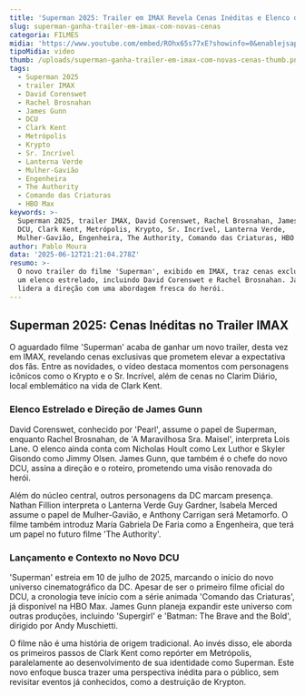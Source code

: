 ```yaml
---
title: 'Superman 2025: Trailer em IMAX Revela Cenas Inéditas e Elenco de Peso'
slug: superman-ganha-trailer-em-imax-com-novas-cenas
categoria: FILMES
midia: 'https://www.youtube.com/embed/ROhx65s77xE?showinfo=0&enablejsapi=1'
tipoMidia: video
thumb: /uploads/superman-ganha-trailer-em-imax-com-novas-cenas-thumb.png
tags:
  - Superman 2025
  - trailer IMAX
  - David Corenswet
  - Rachel Brosnahan
  - James Gunn
  - DCU
  - Clark Kent
  - Metrópolis
  - Krypto
  - Sr. Incrível
  - Lanterna Verde
  - Mulher-Gavião
  - Engenheira
  - The Authority
  - Comando das Criaturas
  - HBO Max
keywords: >-
  Superman 2025, trailer IMAX, David Corenswet, Rachel Brosnahan, James Gunn,
  DCU, Clark Kent, Metrópolis, Krypto, Sr. Incrível, Lanterna Verde,
  Mulher-Gavião, Engenheira, The Authority, Comando das Criaturas, HBO Max
author: Pablo Moura
data: '2025-06-12T21:21:04.278Z'
resumo: >-
  O novo trailer do filme 'Superman', exibido em IMAX, traz cenas exclusivas e
  um elenco estrelado, incluindo David Corenswet e Rachel Brosnahan. James Gunn
  lidera a direção com uma abordagem fresca do herói.
---
```


## Superman 2025: Cenas Inéditas no Trailer IMAX

<blockquote class="twitter-tweet"><a href="https://twitter.com/user/status/1933208385115316308"></a></blockquote>

O aguardado filme 'Superman' acaba de ganhar um novo trailer, desta vez em IMAX, revelando cenas exclusivas que prometem elevar a expectativa dos fãs. Entre as novidades, o vídeo destaca momentos com personagens icônicos como o Krypto e o Sr. Incrível, além de cenas no Clarim Diário, local emblemático na vida de Clark Kent.

### Elenco Estrelado e Direção de James Gunn

David Corenswet, conhecido por 'Pearl', assume o papel de Superman, enquanto Rachel Brosnahan, de 'A Maravilhosa Sra. Maisel', interpreta Lois Lane. O elenco ainda conta com Nicholas Hoult como Lex Luthor e Skyler Gisondo como Jimmy Olsen. James Gunn, que também é o chefe do novo DCU, assina a direção e o roteiro, prometendo uma visão renovada do herói.

Além do núcleo central, outros personagens da DC marcam presença. Nathan Fillion interpreta o Lanterna Verde Guy Gardner, Isabela Merced assume o papel de Mulher-Gavião, e Anthony Carrigan será Metamorfo. O filme também introduz María Gabriela De Faria como a Engenheira, que terá um papel no futuro filme 'The Authority'.

### Lançamento e Contexto no Novo DCU

'Superman' estreia em 10 de julho de 2025, marcando o início do novo universo cinematográfico da DC. Apesar de ser o primeiro filme oficial do DCU, a cronologia teve início com a série animada 'Comando das Criaturas', já disponível na HBO Max. James Gunn planeja expandir este universo com outras produções, incluindo 'Supergirl' e 'Batman: The Brave and the Bold', dirigido por Andy Muschietti.

O filme não é uma história de origem tradicional. Ao invés disso, ele aborda os primeiros passos de Clark Kent como repórter em Metrópolis, paralelamente ao desenvolvimento de sua identidade como Superman. Este novo enfoque busca trazer uma perspectiva inédita para o público, sem revisitar eventos já conhecidos, como a destruição de Krypton.

